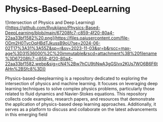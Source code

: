 # Physics-Based-DeepLearning

![Intersection of Physics and Deep Learning)([https://github.com/Ryukijano/Physics-Based-DeepLearning/blob/main/67208fc7-c859-4f20-80a4-22aa33bf1582%20.png](https://files.oaiusercontent.com/file-ODm2H0TvcOqHBdTJkussB9oU?se=2024-06-02T17%3A31%3A55Z&sp=r&sv=2023-11-03&sr=b&rscc=max-age%3D31536000%2C%20immutable&rscd=attachment%3B%20filename%3D67208fc7-c859-4f20-80a4-22aa33bf1582.webp&sig=cN4%2Bw7hCU9tiNwA3gGSIvx2KUs7WO6B6F6tAHn%2BSfc8%3D))

Physics-based-deeplearning is a repository dedicated to exploring the intersection of physics and machine learning. It focuses on leveraging deep learning techniques to solve complex physics problems, particularly those related to fluid dynamics and Navier-Stokes equations. This repository collects code examples, research papers, and resources that demonstrate the application of physics-based deep learning approaches. Additionally, it serves as a platform to discuss and collaborate on the latest advancements in this emerging field
